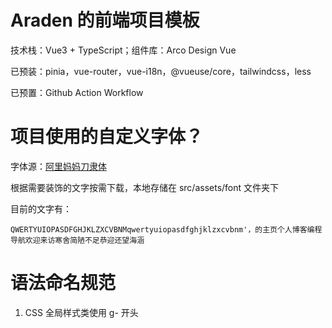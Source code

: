 # Araden 的前端项目模板

技术栈：Vue3 + TypeScript；组件库：Arco Design Vue

已预装：pinia，vue-router，vue-i18n，@vueuse/core，tailwindcss，less

已预置：Github Action Workflow

# 项目使用的自定义字体？

字体源：[阿里妈妈刀隶体](https://www.iconfont.cn/fonts/detail?spm=a313x.7781069.1998910419.d9df05512&cnid=1ntUmJ7Q4Jhw)

根据需要装饰的文字按需下载，本地存储在 src/assets/font 文件夹下

目前的文字有：

```
QWERTYUIOPASDFGHJKLZXCVBNMqwertyuiopasdfghjklzxcvbnm'，的主页个人博客编程导航欢迎来访寒舍简陋不足恭迎还望海涵
```

# 语法命名规范

1. CSS 全局样式类使用 g- 开头
